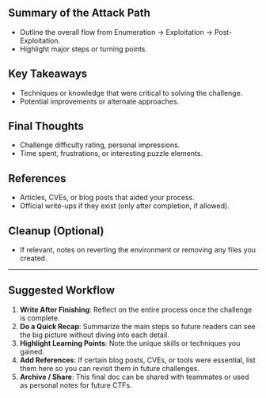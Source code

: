 ## Summary of the Attack Path
- Outline the overall flow from Enumeration → Exploitation → Post-Exploitation.
- Highlight major steps or turning points.

## Key Takeaways
- Techniques or knowledge that were critical to solving the challenge.
- Potential improvements or alternate approaches.

## Final Thoughts
- Challenge difficulty rating, personal impressions.
- Time spent, frustrations, or interesting puzzle elements.

## References
- Articles, CVEs, or blog posts that aided your process.
- Official write-ups if they exist (only after completion, if allowed).

## Cleanup (Optional)
- If relevant, notes on reverting the environment or removing any files you created.


---

## Suggested Workflow

1. **Write After Finishing**: Reflect on the entire process once the challenge is complete.  
2. **Do a Quick Recap**: Summarize the main steps so future readers can see the big picture without diving into each detail.  
3. **Highlight Learning Points**: Note the unique skills or techniques you gained.  
4. **Add References**: If certain blog posts, CVEs, or tools were essential, list them here so you can revisit them in future challenges.  
5. **Archive / Share**: This final doc can be shared with teammates or used as personal notes for future CTFs.
